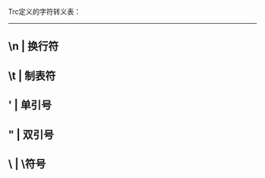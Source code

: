 Trc定义的字符转义表：


---------------------------------------------------
\n                      |                  换行符
---------------------------------------------------
\t                      |                  制表符
---------------------------------------------------
\'                      |                  单引号
---------------------------------------------------
\"                      |                  双引号
---------------------------------------------------
\\                      |                  \符号
---------------------------------------------------
